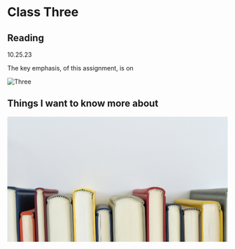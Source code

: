 # Class Three

## Reading

10.25.23

The key emphasis, of this assignment, is on 


![Three](photos/three.jpg)

## Things I want to know more about
![Books](photos/Books.jpg)